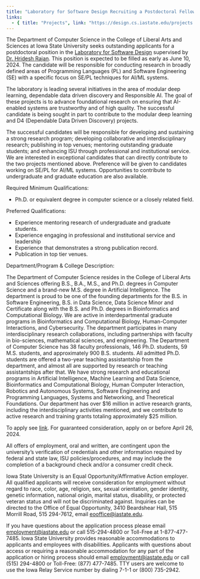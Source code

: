 ```yaml
---
title: "Laboratory for Software Design Recruiting a Postdoctoral Fellow"
links:
  - { title: "Projects", link: "https://design.cs.iastate.edu/projects.html" }
---
```


The Department of Computer Science in the College of Liberal Arts and Sciences 
at Iowa State University seeks outstanding applicants for a postdoctoral position 
in the [Laboratory for Software Design](https://design.cs.iastate.edu) 
supervised by [Dr. Hridesh Rajan](https://www.cs.iastate.edu/hridesh). 
This position is expected to be filled as early as June 10, 2024. 
The candidate will be responsible for conducting research in broadly defined areas 
of Programming Languages (PL) and Software Engineering (SE) with a specific focus 
on SE/PL techniques for AI/ML systems.

The laboratory is leading several initiatives in the area of modular deep learning, 
dependable data driven discovery and Responsible AI. 
The goal of these projects is to advance foundational research on ensuring that 
AI-enabled systems are trustworthy and of high quality. 
The successful candidate is being sought in part to contribute to the modular deep 
learning and D4 (Dependable Data Driven Discovery) projects.

The successful candidates will be responsible for developing and sustaining a strong research program; developing collaborative and interdisciplinary research; publishing in top venues; mentoring outstanding graduate students; and enhancing ISU through professional and institutional service. We are interested in exceptional candidates that can directly contribute to the two projects mentioned above. Preference will be given to candidates working on SE/PL for AI/ML systems.
Opportunities to contribute to undergraduate and graduate education are also available.

Required Minimum Qualifications:
* Ph.D. or equivalent degree in computer science or a closely related field.

Preferred Qualifications:
* Experience mentoring research of undergraduate and graduate students.
* Experience engaging in professional and institutional service and leadership
* Experience that demonstrates a strong publication record.
* Publication in top tier venues.

Department/Program & College Description:

The Department of Computer Science resides in the College of Liberal Arts and Sciences offering B.S., B.A., M.S., and Ph.D. degrees in Computer Science and a brand-new M.S. degree in Artificial Intelligence. The department is proud to be one of the founding departments for the B.S. in Software Engineering, B.S. in Data Science, Data Science Minor and Certificate along with the B.S. and Ph.D. degrees in Bioinformatics and Computational Biology. We are active in interdepartmental graduate programs in Bioinformatics and Computational Biology, Human-Computer Interactions, and Cybersecurity. The department participates in many interdisciplinary research collaborations, including partnerships with faculty in bio-sciences, mathematical sciences, and engineering. The Department of Computer Science has 38 faculty professionals, 146 Ph.D. students, 59 M.S. students, and approximately 900 B.S. students. All admitted Ph.D. students are offered a two-year teaching assistantship from the department, and almost all are supported by research or teaching assistantships after that. We have strong research and educational programs in Artificial Intelligence, Machine Learning and Data Science, Bioinformatics and Computational Biology, Human Computer Interaction, Robotics and Autonomous Systems, Software Engineering and Programming Languages, Systems and Networking, and Theoretical Foundations. Our department has over $16 million in active research grants, including the interdisciplinary activities mentioned, and we contribute to active research and training grants totaling approximately $25 million.


To apply see [link](https://isu.wd1.myworkdayjobs.com/IowaStateJobs/job/Ames-IA/Postdoc-Research-Associate---Computer-Science_R14368). 
For guaranteed consideration, apply on or before April 26, 2024.


All offers of employment, oral and written, are contingent upon the university’s verification of credentials and other information required by federal and state law, ISU policies/procedures, and may include the completion of a background check and/or a consumer credit check.
 
Iowa State University is an Equal Opportunity/Affirmative Action employer. All qualified applicants will receive consideration for employment without regard to race, color, age, religion, sex, sexual orientation, gender identity, genetic information, national origin, marital status, disability, or protected veteran status and will not be discriminated against. Inquiries can be directed to the Office of Equal Opportunity, 3410 Beardshear Hall, 515 Morrill Road, 515 294-7612, email eooffice@iastate.edu. 

If you have questions about the application process please email employment@iastate.edu or call 515-294-4800 or Toll-Free at 1-877-477-7485. Iowa State University provides reasonable accommodations to applicants and employees with disabilities. Applicants with questions about access or requiring a reasonable accommodation for any part of the application or hiring process should email employment@iastate.edu or call (515) 294-4800 or Toll-Free: (877) 477-7485. TTY users are welcome to use the Iowa Relay Service number by dialing 7-1-1 or (800) 735-2942.

